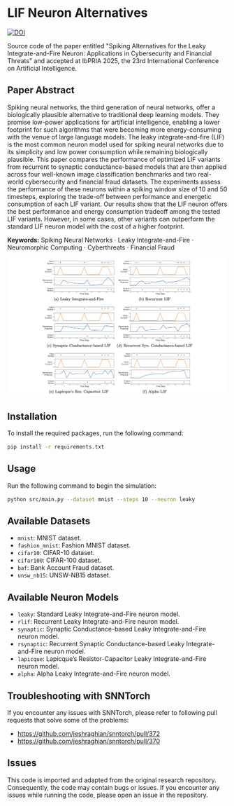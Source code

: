 # LIF Neuron Alternatives

[![DOI](https://zenodo.org/badge/DOI/10.5281/zenodo.15460335.svg)](https://doi.org/10.5281/zenodo.15460335)

Source code of the paper entitled "Spiking Alternatives for the Leaky Integrate-and-Fire Neuron: Applications in Cybersecurity and Financial Threats" and accepted at IbPRIA 2025, the 23rd International Conference on Artificial Intelligence.

## Paper Abstract

Spiking neural networks, the third generation of neural networks, offer a biologically plausible alternative to traditional deep learning models. They promise low-power applications for artificial intelligence, enabling a lower footprint for such algorithms that were becoming more energy-consuming with the venue of large language models.
The leaky integrate-and-fire (LIF) is the most common neuron model used for spiking neural networks due to its simplicity and low power consumption while remaining biologically plausible.
This paper compares the performance of optimized LIF variants from recurrent to synaptic conductance-based models that are then applied across four well-known image classification benchmarks and two real-world cybersecurity and financial fraud datasets. 
The experiments assess the performance of these neurons within a spiking window size of 10 and 50 timesteps, exploring the trade-off between performance and energetic consumption of each LIF variant. 
Our results show that the LIF neuron offers the best performance and energy consumption tradeoff among the tested LIF variants. However, in some cases, other variants can outperform the standard LIF neuron model with the cost of a higher footprint.

**Keywords:** 
Spiking Neural Networks $\cdot$
Leaky Integrate-and-Fire $\cdot$
Neuromorphic Computing $\cdot$
Cyberthreats $\cdot$
Financial Fraud

![Neuronal dynamics for the six variants of the LIF model](./images/lif.png)

## Installation

To install the required packages, run the following command:
```bash
pip install -r requirements.txt
```
## Usage
Run the following command to begin the simulation:
```bash
python src/main.py --dataset mnist --steps 10 --neuron leaky
```
## Available Datasets
- `mnist`: MNIST dataset.
- `fashion_mnist`: Fashion MNIST dataset.
- `cifar10`: CIFAR-10 dataset.
- `cifar100`: CIFAR-100 dataset.
- `baf`: Bank Account Fraud dataset.
- `unsw_nb15`: UNSW-NB15 dataset.

## Available Neuron Models
- `leaky`: Standard Leaky Integrate-and-Fire neuron model.
- `rlif`:  Recurrent Leaky Integrate-and-Fire neuron model.
- `synaptic`: Synaptic Conductance-based Leaky Integrate-and-Fire neuron model.
- `rsynaptic`: Recurrent Synaptic Conductance-based Leaky Integrate-and-Fire neuron model.
- `lapicque`: Lapicque’s Resistor-Capacitor Leaky Integrate-and-Fire neuron model.
- `alpha`: Alpha Leaky Integrate-and-Fire neuron model.

## Troubleshooting with SNNTorch
If you encounter any issues with SNNTorch, please refer to following pull requests that solve some of the problems:
- https://github.com/jeshraghian/snntorch/pull/372
- https://github.com/jeshraghian/snntorch/pull/370

## Issues
This code is imported and adapted from the original research repository. Consequently, the code may contain bugs or issues. If you encounter any issues while running the code, please open an issue in the repository.
